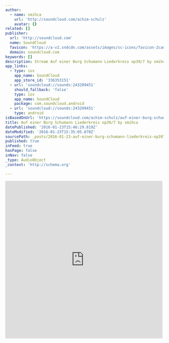 ```yaml
---
author:
  - name: smihca
    url: 'http://soundcloud.com/achim-schulz'
    avatar: {}
related: []
publisher:
  url: 'http://soundcloud.com'
  name: SoundCloud
  favicon: 'https://a-v2.sndcdn.com/assets/images/sc-icons/favicon-2cadd14b.ico'
  domain: soundcloud.com
keywords: []
description: Stream Auf einer Burg Schumann Liederkreis op39/7 by smihca from desktop or your mobile device
app_links:
  - type: ios
    app_name: SoundCloud
    app_store_id: '336353151'
  - url: 'soundcloud://sounds:243209451'
    should_fallback: 'false'
    type: ios
    app_name: SoundCloud
    package: com.soundcloud.android
  - url: 'soundcloud://sounds:243209451'
    type: android
isBasedOnUrl: 'https://soundcloud.com/achim-schulz/auf-einer-burg-schumann-liederkreis-op397'
title: Auf einer Burg Schumann Liederkreis op39/7 by smihca
datePublished: '2016-01-23T15:46:29.819Z'
dateModified: '2016-01-23T15:35:05.870Z'
sourcePath: _posts/2016-01-23-auf-einer-burg-schumann-liederkreis-op397-by-smihca.md
published: true
inFeed: true
hasPage: false
inNav: false
_type: AudioObject
_context: 'http://schema.org'

---
```

<iframe src="https://cdn.embedly.com/widgets/media.html?src=https%3A%2F%2Fw.soundcloud.com%2Fplayer%2F%3Fvisual%3Dtrue%26url%3Dhttp%253A%252F%252Fapi.soundcloud.com%252Ftracks%252F243209451%26show_artwork%3Dtrue&amp;url=https%3A%2F%2Fsoundcloud.com%2Fachim-schulz%2Fauf-einer-burg-schumann-liederkreis-op397&amp;image=http%3A%2F%2Fi1.sndcdn.com%2Fartworks-000144120090-9cabej-t500x500.jpg&amp;key=b7d04c9b404c499eba89ee7072e1c4f7&amp;type=text%2Fhtml&amp;schema=soundcloud" width="500" height="500" scrolling="no" frameborder="0" allowfullscreen="allowfullscreen" style=""></iframe>
